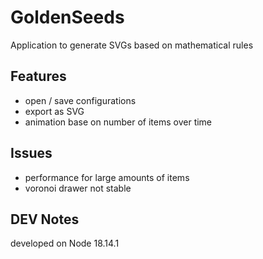 # GoldenSeeds
Application to generate SVGs based on mathematical rules

## Features
- open / save configurations
- export as SVG
- animation base on number of items over time


## Issues
- performance for large amounts of items
- voronoi drawer not stable

## DEV Notes
developed on Node 18.14.1
